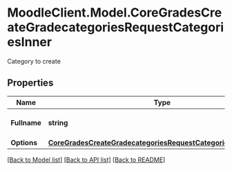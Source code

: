 # MoodleClient.Model.CoreGradesCreateGradecategoriesRequestCategoriesInner
Category to create

## Properties

Name | Type | Description | Notes
------------ | ------------- | ------------- | -------------
**Fullname** | **string** | fullname of category | [optional] [default to "null"]
**Options** | [**CoreGradesCreateGradecategoriesRequestCategoriesInnerOptions**](CoreGradesCreateGradecategoriesRequestCategoriesInnerOptions.md) |  | [optional] 

[[Back to Model list]](../README.md#documentation-for-models) [[Back to API list]](../README.md#documentation-for-api-endpoints) [[Back to README]](../README.md)

